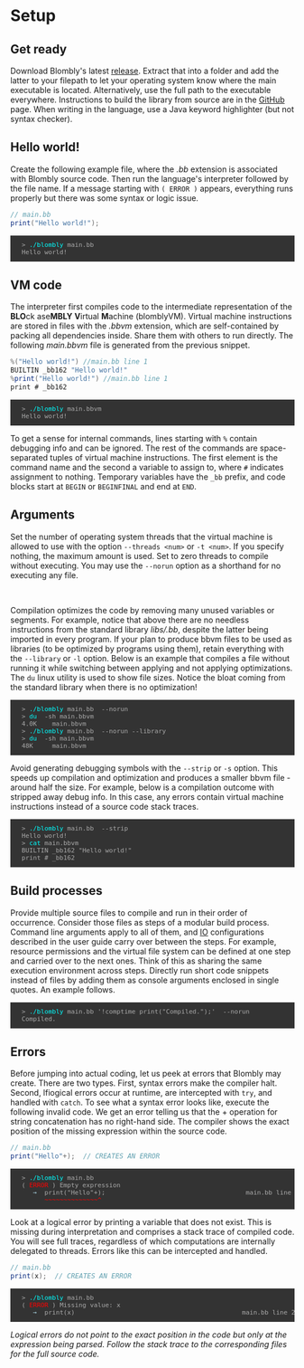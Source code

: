 # Setup

## Get ready

Download Blombly's latest [release](https://github.com/maniospas/Blombly/releases/latest). Extract that into a folder
and add the latter to your filepath to let your operating system know where the main executable is located. Alternatively,
use the full path to the executable everywhere. Instructions to build the library from source are in the
[GitHub](https://github.com/maniospas/Blombly) page.
When writing in the language, use a Java keyword highlighter (but not syntax checker).

## Hello world!

Create the following example file, where the *.bb* extension is associated with Blombly source code.
Then run the language's interpreter followed by the file name.
If a message starting with `( ERROR )` appears, everything runs properly but there was some syntax or logic issue.

```java
// main.bb
print("Hello world!");
```

<pre style="font-size: 80%;background-color: #333; color: #AAA; padding: 10px 20px;">
> <span style="color: cyan;">./blombly</span> main.bb
Hello world!
</pre>



## VM code

The interpreter first compiles code to the intermediate representation of the
**BLO**ck ase**MBLY** **V**irtual **M**achine (blomblyVM). 
Virtual machine instructions are stored in files with the *.bbvm* extension,
which are self-contained by packing all dependencies inside.
Share them with others to run directly. 
The following *main.bbvm* file is generated from the previous snippet.

```java
%("Hello world!") //main.bb line 1
BUILTIN _bb162 "Hello world!"
%print("Hello world!") //main.bb line 1
print # _bb162
```

<pre style="font-size: 80%;background-color: #333; color: #AAA; padding: 10px 20px;">
> <span style="color: cyan;">./blombly</span> main.bbvm
Hello world!
</pre>

To get a sense for internal commands, lines starting with `%` contain
debugging info and can be ignored. The rest of the commands are space-separated 
tuples of virtual machine instructions. The first element is the command name and the
second a variable to assign to, where `#` indicates
assignment to nothing. Temporary variables have the `_bb` prefix,
and code blocks start at `BEGIN` or `BEGINFINAL` and end at `END`.

## Arguments

Set the number of operating system threads that the virtual machine
is allowed to use with the option `--threads <num>` or `-t <num>`.
If you specify nothing, the maximum amount is used. 
Set to zero threads to compile without executing. You may use
the `--norun` option as a shorthand for no executing any file.

<br>

Compilation optimizes the code by removing many unused variables or segments.
For example, notice that above there are no needless instructions
from the standard library *libs/.bb*, despite the latter being
imported in every program. If your plan to produce bbvm files
to be used as libraries (to be optimized by programs using them),
retain everything with the `--library` or `-l` option. 
Below is an example that compiles a file without running it while switching
between applying and not applying optimizations. The `du` linux
utility is used to show file sizes. Notice the bloat coming from the standard
library when there is no optimization!


<pre style="font-size: 80%;background-color: #333; color: #AAA; padding: 10px 20px;">
> <span style="color: cyan;">./blombly</span> main.bb  --norun
> <span style="color: cyan;">du</span>  -sh main.bbvm
4.0K    main.bbvm
> <span style="color: cyan;">./blombly</span> main.bb  --norun --library
> <span style="color: cyan;">du</span>  -sh main.bbvm
48K     main.bbvm
</pre>

Avoid generating debugging symbols with the `--strip` or `-s` option.
This speeds up compilation and optimization and produces a smaller bbvm file - around 
half the size. For example, below is a compilation outcome
with stripped away debug info. In this case, any errors contain virtual machine instructions
instead of a source code stack traces.

<pre style="font-size: 80%;background-color: #333; color: #AAA; padding: 10px 20px;">
> <span style="color: cyan;">./blombly</span> main.bb  --strip
Hello world!
> <span style="color: cyan;">cat</span> main.bbvm
BUILTIN _bb162 "Hello world!"
print # _bb162
</pre>


## Build processes

Provide multiple source files to compile and run in their order of 
occurrence. Consider those files as steps of a modular build process.
Command line arguments apply to all of them, and [IO](basics/io.md) 
configurations described in the user guide carry over between the steps. 
For example, resource permissions and the virtual file system can be defined
at one step and carried over to the next ones. Think of this as 
sharing the same execution environment across steps.
Directly run short code snippets instead of files
by adding them as console arguments enclosed in single quotes. An example follows.

<pre style="font-size: 80%;background-color: #333; color: #AAA; padding: 10px 20px;">
> <span style="color: cyan;">./blombly</span> main.bb '!comptime print("Compiled.");'  --norun
Compiled.
</pre>

## Errors

Before jumping into actual coding, let us peek at errors that Blombly may create. There are two types. 
First, syntax errors make the compiler halt.
Second, lfiogical errors occur at runtime, are intercepted with `try`, and handled with `catch`.
To see what a syntax error looks like, execute the following invalid code.
We get an error telling us that the + operation for string concatenation has no right-hand side. 
The compiler shows the exact position of the missing expression within the source code.

```java
// main.bb
print("Hello"+);  // CREATES AN ERROR
```

<pre style="font-size: 80%;background-color: #333; color: #AAA; padding: 10px 20px; overflow-x: auto;">
> <span style="color: cyan;">./blombly</span> main.bb
(<span style="color: red;"> ERROR </span>) Empty expression
   <span style="color: lightblue;">→</span>  print("Hello"+);                                     main.bb line 1
      <span style="color: red;">~~~~~~~~~~~~~~^</span>
</pre>


Look at a logical error by printing a variable that does not exist.
This is missing during interpretation and comprises a stack trace of compiled code. 
You will see full traces, regardless of which computations are internally delegated to threads.
Errors like this can be intercepted and handled.


```java
// main.bb
print(x);  // CREATES AN ERROR
```

<pre style="font-size: 80%;background-color: #333; color: #AAA; padding: 10px 20px; overflow-x: auto;">
> <span style="color: cyan;">./blombly</span> main.bb
(<span style="color: red;"> ERROR </span>) Missing value: x
   <span style="color: lightblue;">→</span>  print(x)                                            main.bb line 2
</pre>


*Logical errors do not point to the exact position in the code but only at the
expression being parsed. Follow the stack trace to the corresponding files for 
the full source code.*
